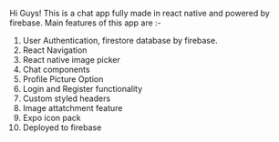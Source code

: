 Hi Guys!
This is a chat app fully made in react native and powered by firebase. Main features of this app are :-
1) User Authentication, firestore database by firebase.
2) React Navigation
3) React native image picker
4) Chat components
5) Profile Picture Option
6) Login and Register functionality
7) Custom styled headers
8) Image attatchment feature
9) Expo icon pack
10) Deployed to firebase

